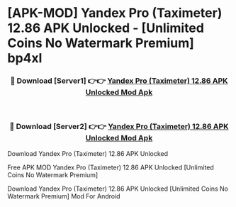 # [APK-MOD] Yandex Pro (Taximeter) 12.86 APK Unlocked - [Unlimited Coins No Watermark Premium] bp4xl



<div align="center">
<h3>🔴 Download [Server1] 👉👉 <a href="https://momento.my/?title=Yandex_Pro_(Taximeter)_12.86_APK_Unlocked">Yandex Pro (Taximeter) 12.86 APK Unlocked Mod Apk</a></h3><br>

<h3>🔴 Download [Server2] 👉👉 <a href="https://momento.my/?title=Yandex_Pro_(Taximeter)_12.86_APK_Unlocked">Yandex Pro (Taximeter) 12.86 APK Unlocked Mod Apk</a></h3>
</div>



Download Yandex Pro (Taximeter) 12.86 APK Unlocked 

Free APK MOD Yandex Pro (Taximeter) 12.86 APK Unlocked [Unlimited Coins No Watermark Premium]

Download Yandex Pro (Taximeter) 12.86 APK Unlocked [Unlimited Coins No Watermark Premium] Mod For Android
